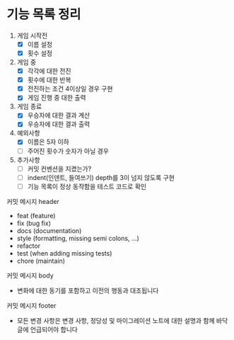 # 기능 목록 정리

1. 게임 시작전
    - [x]  이름 설정
    - [x]  횟수 설정
2. 게임 중
    - [x]  각각에 대한 전진
    - [x]  횟수에 대한 반복
    - [x]  전진하는 조건 4이상일 경우 구현
    - [x]  게임 진행 중 대한 출력
3. 게임 종료
    - [x]  우승자에 대한 결과 계산
    - [x]  우승자에 대한 결과 출력
4. 예외사항
    - [x]  이름은 5자 이하
    - [ ]  주어진 횟수가 숫자가 아닐 경우
5. 추가사항
    - [ ]  커밋 컨벤션을 지켰는가?
    - [ ]  indent(인덴트, 들여쓰기) depth를 3이 넘지 않도록 구현
    - [ ]  기능 목록이 정상 동작함을 테스트 코드로 확인

커밋 메시지 header

- feat (feature)
- fix (bug fix)
- docs (documentation)
- style (formatting, missing semi colons, …)
- refactor
- test (when adding missing tests)
- chore (maintain)

커밋 메시지 body

- 변화에 대한 동기를 포함하고 이전의 행동과 대조됩니다

커밋 메시지 footer

- 모든 변경 사항은 변경 사항, 정당성 및 마이그레이션 노트에 대한 설명과 함께 바닥글에 언급되어야 합니다